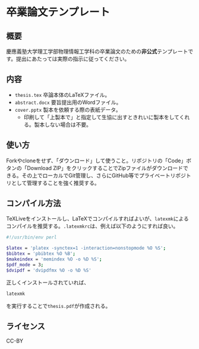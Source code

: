 # 卒業論文テンプレート

## 概要

慶應義塾大学理工学部物理情報工学科の卒業論文のための**非公式**テンプレートです。提出にあたっては実際の指示に従ってください。

## 内容

* `thesis.tex` 卒論本体のLaTeXファイル。
* `abstract.docx` 要旨提出用のWordファイル。
* `cover.pptx` 製本を依頼する際の表紙データ。
    * 印刷して「上製本で」と指定して生協に出すときれいに製本をしてくれる。製本しない場合は不要。

## 使い方

Forkやcloneをせず、「ダウンロード」して使うこと。リポジトリの「Code」ボタンの「Download ZIP」をクリックすることでZipファイルがダウンロードできる。その上でローカルでGit管理し、さらにGitHub等でプライベートリポジトリとして管理することを強く推奨する。

## コンパイル方法

TeXLiveをインストールし、LaTeXでコンパイルすればよいが、`latexmk`によるコンパイルを推奨する。`.latexmkrc`は、例えば以下のようにすれば良い。

```sh
#!/usr/bin/env perl

$latex = 'platex -synctex=1 -interaction=nonstopmode %O %S';
$bibtex = 'pbibtex %O %B';
$makeindex = 'memindex %O -o %D %S';
$pdf_mode = 3;
$dvipdf = 'dvipdfmx %O -o %D %S'
```

正しくインストールされていれば、

```sh
latexmk
```

を実行することで`thesis.pdf`が作成される。

## ライセンス

CC-BY

